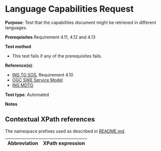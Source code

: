 # Language Capabilities Request

**Purpose**: Test that the capabilities document might be retrieved in different languages.

**Prerequisites**
Requirement 4.11, 4.12 and 4.13

**Test method**

* This test fails if any of the prerequisites fails.

**Reference(s)**:

* [INS TG SOS](http://inspire.ec.europa.eu/id/document/tg/download-sos/1.0), Requirement 4.10
* [OGC SWE Service Model](http://portal.opengeospatial.org/files/?artifact_id=38476)
* [INS MDTG](http://inspire.ec.europa.eu/documents/Metadata/MD_IR_and_ISO_20131029.pdf)

**Test type**: Automated

**Notes**


## Contextual XPath references

The namespace prefixes used as described in [README.md](http://inspire.ec.europa.eu/id/ats/download-service/sos-tg-1.0/sos-pre-defined/README#namespaces).

| Abbreviation                                               |  XPath expression |
| ---------------------------------------------------------- | ------------------------------------------------------------------------- |
